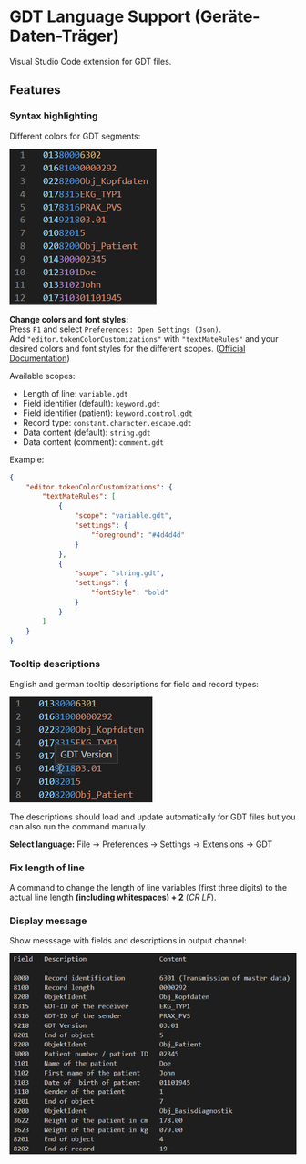 # GDT Language Support (**G**eräte-**D**aten-**T**räger)

Visual Studio Code extension for GDT files.

## Features
### Syntax highlighting

Different colors for GDT segments:  

![Syntax_highlighting_Screenshoot](https://github.com/Lixfeld/VSCode-GDT-Extension/raw/master/images/Syntax_highlighting.PNG)  

**Change colors and font styles:**  
Press `F1` and select `Preferences: Open Settings (Json)`.  
Add `"editor.tokenColorCustomizations"` with `"textMateRules"` and your desired colors and font styles for the different scopes.
([Official Documentation](https://code.visualstudio.com/docs/getstarted/themes#_editor-syntax-highlighting))

Available scopes:
- Length of line: `variable.gdt`
- Field identifier (default): `keyword.gdt`
- Field identifier (patient): `keyword.control.gdt`
- Record type: `constant.character.escape.gdt`
- Data content (default): `string.gdt`
- Data content (comment): `comment.gdt`

Example: 
```json
{
    "editor.tokenColorCustomizations": {
        "textMateRules": [
            {
                "scope": "variable.gdt",
                "settings": {
                    "foreground": "#4d4d4d"
                }
            },
            {
                "scope": "string.gdt",
                "settings": {
                    "fontStyle": "bold"
                }
            }
        ]
    }
}
```
### Tooltip descriptions
English and german tooltip descriptions for field and record types:  

![Tooltip_Screenshoot](https://github.com/Lixfeld/VSCode-GDT-Extension/raw/master/images/Tooltip.PNG)  

The descriptions should load and update automatically for GDT files but you can also run the command manually.  

**Select language:** File -> Preferences -> Settings -> Extensions -> GDT  

### Fix length of line
A command to change the length of line variables (first three digits) to the actual line length **(including whitespaces) + 2** (*CR LF*).

### Display message
Show messsage with fields and descriptions in output channel:

![Output_channel_Screenshoot](https://github.com/Lixfeld/VSCode-GDT-Extension/raw/master/images/Output_channel.PNG)  

